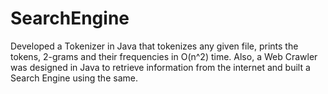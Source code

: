 # SearchEngine
Developed a Tokenizer in Java that tokenizes any given file, prints the tokens, 2-grams and their frequencies in O(n^2) time. Also, a Web Crawler was designed in Java to retrieve information from the internet and built a Search Engine using the same.
